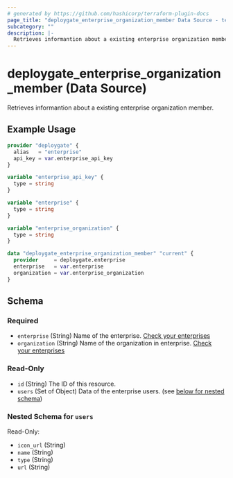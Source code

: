 ```yaml
---
# generated by https://github.com/hashicorp/terraform-plugin-docs
page_title: "deploygate_enterprise_organization_member Data Source - terraform-provider-deploygate"
subcategory: ""
description: |-
  Retrieves informantion about a existing enterprise organization member.
---
```


# deploygate_enterprise_organization_member (Data Source)

Retrieves informantion about a existing enterprise organization member.

## Example Usage

```terraform
provider "deploygate" {
  alias   = "enterprise"
  api_key = var.enterprise_api_key
}

variable "enterprise_api_key" {
  type = string
}

variable "enterprise" {
  type = string
}

variable "enterprise_organization" {
  type = string
}

data "deploygate_enterprise_organization_member" "current" {
  provider     = deploygate.enterprise
  enterprise   = var.enterprise
  organization = var.enterprise_organization
}
```

<!-- schema generated by tfplugindocs -->
## Schema

### Required

- `enterprise` (String) Name of the enterprise. [Check your enterprises](https://deploygate.com/enterprises)
- `organization` (String) Name of the organization in enterprise. [Check your enterprises](https://deploygate.com/enterprises)

### Read-Only

- `id` (String) The ID of this resource.
- `users` (Set of Object) Data of the enterprise users. (see [below for nested schema](#nestedatt--users))

<a id="nestedatt--users"></a>
### Nested Schema for `users`

Read-Only:

- `icon_url` (String)
- `name` (String)
- `type` (String)
- `url` (String)



